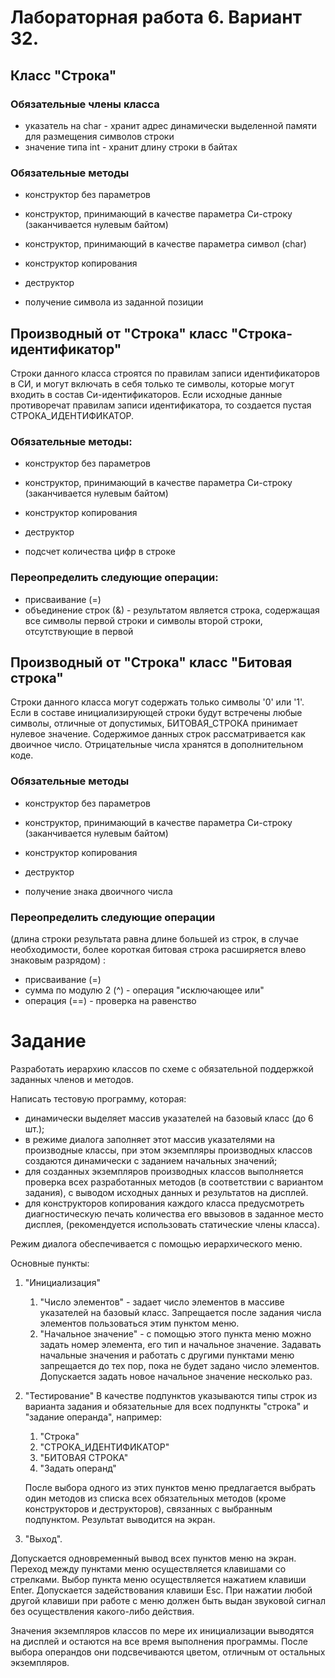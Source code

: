 # Лабораторная работа 6. Вариант 32.

## Класс "Строка"
### Обязательные члены класса

* указатель на char - хранит адрес динамически выделенной памяти для размещения символов строки
* значение типа int - хранит длину строки в байтах

### Обязательные методы

* конструктор без параметров
* конструктор, принимающий в качестве параметра Си-строку (заканчивается нулевым байтом)
* конструктор, принимающий в качестве параметра символ (char)
* конструктор копирования
* деструктор


* получение символа из заданной позиции

## Производный от "Строка" класс "Строка-идентификатор"
Строки данного класса строятся по правилам записи идентификаторов
в СИ, и могут включать в себя только те символы, которые могут входить
в состав Си-идентификаторов. Если исходные данные противоречат правилам
записи идентификатора, то создается пустая СТРОКА_ИДЕНТИФИКАТОР.

### Обязательные методы:
* конструктор без параметров
* конструктор, принимающий в качестве параметра Си-строку (заканчивается нулевым байтом)
* конструктор копирования
* деструктор


* подсчет количества  цифр в строке

### Переопределить следующие операции:
* присваивание (=)
* объединение строк  (&) - результатом является строка, 
  содержащая все символы первой строки и символы второй строки,
  отсутствующие в первой

## Производный от "Строка" класс "Битовая строка"
Строки данного класса могут содержать только символы '0' или '1'. Если
в составе инициализирующей строки будут встречены любые символы, отличные
от допустимых, БИТОВАЯ_СТРОКА принимает нулевое значение.
Содержимое данных строк рассматривается как двоичное число.
Отрицательные числа хранятся в дополнительном коде.

### Обязательные методы
* конструктор без параметров
* конструктор, принимающий в качестве параметра Си-строку (заканчивается нулевым байтом)
* конструктор копирования
* деструктор


* получение знака двоичного числа

### Переопределить следующие операции 
(длина строки результата
равна длине большей из строк, в случае необходимости, более
короткая битовая строка расширяется влево знаковым разрядом) :

* присваивание (=)
* сумма по модулю 2 (^) - операция "исключающее или"
* операция    (==) - проверка на равенство


# Задание

Разработать иерархию классов по схеме с обязательной поддержкой  заданных членов и методов.

Написать тестовую программу, которая:
* динамически выделяет массив указателей на базовый класс (до 6 шт.);
* в режиме диалога заполняет этот массив указателями на производные классы,
при этом экземпляры производных классов создаются динамически с заданием
начальных значений;
* для созданных экземпляров производных классов выполняется
проверка всех разработанных методов (в соответствии с вариантом задания),
с выводом исходных данных и результатов на дисплей.
* для конструкторов копирования каждого класса предусмотреть
диагностическую печать количества его ввызовов в заданное место дисплея,
(рекомендуется использовать статические члены класса).

Режим диалога обеспечивается с помощью иерархического меню.

Основные пункты:

1. "Инициализация"
    1. "Число элементов" - задает число элементов в массиве указателей
	    на базовый класс.
	    Запрещается после задания числа элементов пользоваться этим
	    пунктом меню.
    2.  "Начальное значение" - с помощью этого пункта меню можно
	    задать номер элемента, его тип и начальное значение.
     Задавать начальные значения и работать с другими пунктами меню
     запрещается до тех пор, пока не будет задано число элементов.
     Допускается задать новое начальное значение несколько раз.

2. "Тестирование"
      В качестве подпунктов указываются типы строк из варианта задания и
      обязательные для всех подпункты "строка" и "задание операнда",
      например:
      1. "Строка"
      2. "СТРОКА_ИДЕНТИФИКАТОР"
      3. "БИТОВАЯ СТРОКА"
      4. "Задать операнд"

      После выбора одного из этих пунктов меню предлагается выбрать один
      методов из списка всех обязательных методов (кроме конструкторов
      и деструкторов), связанных с выбранным подпунктом.
      Результат выводится на экран.
3. "Выход".

 Допускается одновременный вывод всех пунктов меню на экран.
 Переход между пунктами меню осуществляется клавишами со стрелками.
 Выбор пункта меню осуществляется нажатием клавиши Enter.
 Допускается задействования клавиши Esc.
 При нажатии любой другой клавиши при работе с меню должен быть выдан
 звуковой сигнал без осуществления какого-либо действия.

 Значения экземпляров классов по мере их инициализации выводятся на
 дисплей и остаются на все время выполнения программы.
 После выбора операндов они подсвечиваются
 цветом, отличным от остальных экземпляров.
